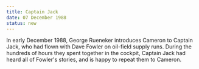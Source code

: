 ```yaml
---
title: Captain Jack
date: 07 December 1988 
status: new
---
```


In early December 1988, George Rueneker introduces Cameron to Captain
Jack, who had flown with Dave Fowler on oil-field supply runs. During
the hundreds of hours they spent together in the cockpit, Captain Jack
had heard all of Fowler's stories, and is happy to repeat them to
Cameron.

